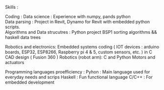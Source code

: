 Skills :


Coding :
Data science : Experience with numpy, pands python   
Data parsing : Project in Revit, Dynamo for Revit with embedded python scripts.   
Algorithms and Data strucutres : Python project BSP1 sorting algorithms && haskell data trees   

Robotics and electronics:
Embedded systems coding ( IOT devices : arduino boards, ESP32, ESP8266, Raspberry pi 4 & 5, custom sensors, etc. ) in C
CAD design ( Fusion 360 )
Robotics (robot arm): C and Python
Motors and actuators 

Programming languages proefficiency :
Pyhon : Main language used for everyday needs and scrips 
Haskell : Fun functional language
C/C++ : For embedded development
